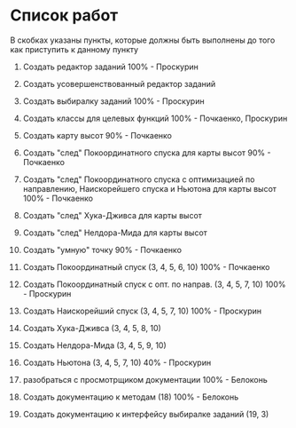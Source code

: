 # Список работ #

В скобках указаны пункты, которые должны быть выполнены до того как приступить к данному пункту

1) Создать редактор заданий 100% - Проскурин

2) Создать усовершенствованный редактор заданий

3) Создать выбиралку заданий 100% - Проскурин

4) Создать классы для целевых функций 100% - Почкаенко, Проскурин

5) Создать карту высот 90% - Почкаенко

6) Создать "след" Покоординатного спуска для карты высот 90% - Почкаенко

7) Создать "след" Покоординатного спуска с оптимизацией по направлению, Наискорейшего спуска и Ньютона для карты высот 100% - Почкаенко

8) Создать "след" Хука-Дживса  для карты высот

9) Создать "след" Нелдора-Мида для карты высот

10) Создать "умную" точку 90% - Почкаенко

12) Создать Покоординатный спуск (3, 4, 5, 6, 10) 100%  - Почкаенко

13) Создать Покоординатный спуск с опт. по направ. (3, 4, 5, 7, 10) 100% - Проскурин

14) Создать Наискорейший спуск (3, 4, 5, 7, 10) 100% - Проскурин

15) Создать Хука-Дживса (3, 4, 5, 8, 10)

16) Создать Нелдора-Мида (3, 4, 5, 9, 10)

17) Создать Ньютона (3, 4, 5, 7, 10) 40% - Проскурин

18) разобраться с просмотрщиком документации 100% - Белоконь

19) Создать документацию к методам (18) 100% - Белоконь

20) Создать документацию к интерфейсу выбиралке заданий (19, 3)